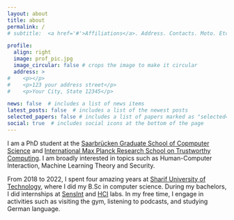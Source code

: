 ```yaml
---
layout: about
title: about
permalink: /
# subtitle:  <a href='#'>Affiliations</a>. Address. Contacts. Moto. Etc.

profile:
  align: right
  image: prof_pic.jpg
  image_circular: false # crops the image to make it circular
  address: >
#    <p></p>
#    <p>123 your address street</p>
#    <p>Your City, State 12345</p>

news: false  # includes a list of news items
latest_posts: false  # includes a list of the newest posts
selected_papers: false # includes a list of papers marked as "selected={true}"
social: true  # includes social icons at the bottom of the page
---
```


I am a PhD student at the [Saarbrücken Graduate School of Copmputer Science](https://www.graduateschool-computerscience.de/) and [International Max Planck Research School on Trustworthy Computing](https://www.imprs-trust.mpg.de/). I am broadly interested in topics such as Human-Computer Interaction, Machine Learning Theory and Security.

From 2018 to 2022, I spent four amazing years at [Sharif University of Technology](https://en.sharif.edu/), where I did my B.Sc in computer science. During my bachelors, I did internships at [SensInt](https://sensinttest.github.io/) and [HCI](https://hci.cs.uni-saarland.de/) labs.
In my free time, I engage in activities such as visiting the gym, listening to podcasts, and studying German language. 

[//]: # (Put your address / P.O. box / other info right below your picture. You can also disable any of these elements by editing `profile` property of the YAML header of your `_pages/about.md`. Edit `_bibliography/papers.bib` and Jekyll will render your [publications page]&#40;/al-folio/publications/&#41; automatically.)

[//]: # (Link to your social media connections, too. This theme is set up to use [Font Awesome icons]&#40;http://fortawesome.github.io/Font-Awesome/&#41; and [Academicons]&#40;https://jpswalsh.github.io/academicons/&#41;, like the ones below. Add your Facebook, Twitter, LinkedIn, Google Scholar, or just disable all of them.)
